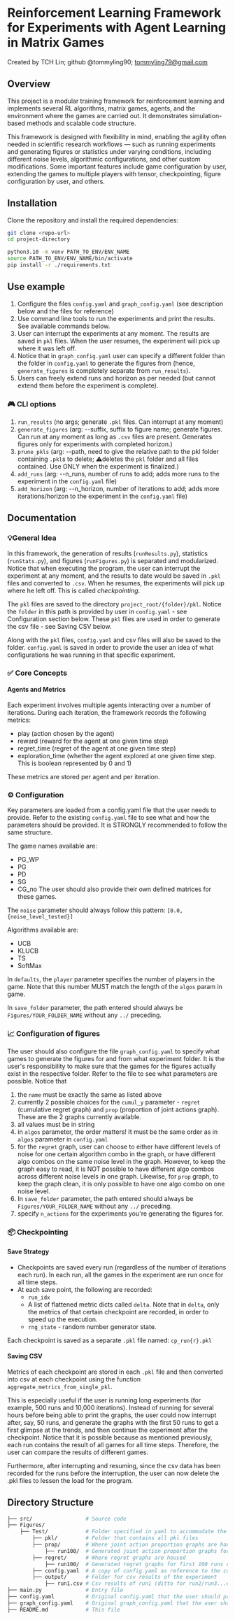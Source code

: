 # Reinforcement Learning Framework for Experiments with Agent Learning in Matrix Games
Created by TCH Lin; github @tommyling90; tommyling79@gmail.com

## Overview

This project is a modular training framework for reinforcement learning and implements several RL algorithms, matrix games, agents, and the environment where the games are carried out.
It demonstrates simulation-based methods and scalable code structure.

This framework is designed with flexibility in mind, enabling the agility often needed in scientific research workflows — such as running experiments and generating figures or statistics under varying conditions, including different noise levels, algorithmic configurations, and other custom modifications.
Some important features include game configuration by user, extending the games to multiple players with tensor, checkpointing, figure configuration by user, and others.

## Installation

Clone the repository and install the required dependencies:

```bash
git clone <repo-url>
cd project-directory

python3.10 -m venv PATH_TO_ENV/ENV_NAME
source PATH_TO_ENV/ENV_NAME/bin/activate
pip install -r ./requirements.txt
```
## Use example

1. Configure the files `config.yaml` and `graph_config.yaml` (see description below and the files for reference)
2. Use command line tools to run the experiments and print the results. See available commands below.
3. User can interrupt the experiments at any moment. The results are saved in `pkl` files. When the user resumes, the experiment will pick up where it was left off.
4. Notice that in `graph_config.yaml` user can specify a different folder than the folder in `config.yaml` to generate the figures from (hence, `generate_figures` is completely separate from `run_results`).
5. Users can freely extend runs and horizon as per needed (but cannot extend them before the experiment is complete).

### 🎮 CLI options
1. `run_results` (no args; generate `.pkl` files. Can interrupt at any moment)
2. `generate_figures` (arg: --suffix, suffix to figure name; generate figures. Can run at any moment as long as `.csv` files are present. Generates figures only for experiments with completed horizon.)
3. `prune_pkls` (arg: --path, need to give the relative path to the pkl folder containing `.pkl`s to delete; ⚠️deletes the `pkl` folder and all files contained. Use ONLY when the experiment is finalized.)
4. `add_runs` (arg: --n_runs, number of runs to add; adds more runs to the experiment in the `config.yaml` file)
5. `add_horizon` (arg: --n_horizon, number of iterations to add; adds more iterations/horizon to the experiment in the `config.yaml` file)

## Documentation

### 💡General Idea
In this framework, the generation of results (`runResults.py`), statistics (`runStats.py`), and figures (`runFigures.py`) is separated and modularized.
Notice that when executing the program, the user can interrupt the experiment at any moment, and the results to date would be saved in `.pkl` files and converted to `.csv`.
When he resumes, the experiments will pick up where he left off. This is called *checkpointing*.

The `pkl` files are saved to the directory `project_root/{folder}/pkl`.
Notice the `folder` in this path is provided by user in `config.yaml` - see Configuration section below.
These `pkl` files are used in order to generate the csv file - see Saving CSV below.

Along with the `pkl` files, `config.yaml` and csv files will also be saved to the folder.
`config.yaml` is saved in order to provide the user an idea of what configurations he was running in that specific experiment.

### ✅ Core Concepts
#### Agents and Metrics
Each experiment involves multiple agents interacting over a number of iterations.
During each iteration, the framework records the following metrics:

- play (action chosen by the agent)
- reward (reward for the agent at one given time step)
- regret_time (regret of the agent at one given time step)
- exploration_time (whether the agent explored at one given time step. This is boolean represented by 0 and 1)

These metrics are stored per agent and per iteration.

### ⚙️ Configuration

Key parameters are loaded from a config.yaml file that the user needs to provide.
Refer to the existing `config.yaml` file to see what and how the parameters should be provided.
It is STRONGLY recommended to follow the same structure.

The game names available are:
- PG_WP
- PG
- PD
- SG
- CG_no
The user should also provide their own defined matrices for these games.

The `noise` parameter should always follow this pattern: `[0.0, {noise_level_tested}]`

Algorithms available are:
- UCB
- KLUCB
- TS
- SoftMax

In `defaults`, the `player` parameter specifies the number of players in the game. Note that this number MUST match the length of the `algos` param in game.

In `save_folder` parameter, the path entered should always be `Figures/YOUR_FOLDER_NAME` without any `../` preceding.

### 📈 Configuration of figures

The user should also configure the file `graph_config.yaml` to specify what games to generate the figures for and from what experiment folder.
It is the user's responsibility to make sure that the games for the figures actually exist in the respective folder.
Refer to the file to see what parameters are possible.
Notice that
1. the `name` must be exactly the same as listed above
2. currently 2 possible choices for the `cumul_y` parameter - `regret` (cumulative regret graph) and `prop` (proportion of joint actions graph). These are the 2 graphs currently available.
3. all values must be in string
4. in `algos` parameter, the order matters! It must be the same order as in `algos` parameter in `config.yaml`
5. for the `regret` graph, user can choose to either have different levels of noise for one certain algorithm combo in the graph, or have different algo combos on the same noise level in the graph. However, to keep the graph easy to read, it is NOT possible to have different algo combos across different noise levels in one graph. Likewise, for `prop` graph, to keep the graph clean, it is only possible to have one algo combo on one noise level.
6. In `save_folder` parameter, the path entered should always be `Figures/YOUR_FOLDER_NAME` without any `../` preceding.
7. specify `n_actions` for the experiments you're generating the figures for.

### 📦 Checkpointing
#### Save Strategy
- Checkpoints are saved every run (regardless of the number of iterations each run). In each run, all the games in the experiment are run once for all time steps.
- At each save point, the following are recorded:
  - `run_idx`
  - A list of flattened metric dicts called `delta`. Note that in `delta`, only the metrics of that certain checkpoint are recorded, in order to speed up the execution.
  - `rng_state` - random number generator state.

Each checkpoint is saved as a separate `.pkl` file named: `cp_run{r}.pkl`

#### Saving CSV

Metrics of each checkpoint are stored in each `.pkl` file and then converted into csv at each checkpoint using the function `aggregate_metrics_from_single_pkl`.

This is especially useful if the user is running long experiments (for example, 500 runs and 10,000 iterations).
Instead of running for several hours before being able to print the graphs, the user could now interrupt after, say, 50 runs, and generate the graphs with the first 50 runs to get a first glimpse at the trends, and then continue the experiment after the checkpoint.
Notice that it is possible because as mentioned previously, each run contains the result of all games for all time steps. Therefore, the user can compare the results of different games.

Furthermore, after interrupting and resuming, since the csv data has been recorded for the runs before the interruption, the user can now delete the .pkl files to lessen the load for the program.

## Directory Structure

```bash
├── src/                 # Source code
├── Figures/         
    ├── Test/            # Folder specified in yaml to accommodate the relevant data for that experiment
        ├── pkl/         # Folder that contains all pkl files
        ├── prop/        # Where joint action proportion graphs are housed
            ├── run100/  # Generated joint action proportion graphs for first 100 runs come here (ditto for run200/run300...etc.)        
        ├── regret/      # Where regret graphs are housed
            ├── run100/  # Generated regret graphs for first 100 runs come here (ditto for run200/run300...etc.)        
        ├── config.yaml  # A copy of config.yaml as reference to the configurations experimented with
        ├── output/      # Folder for csv results of the experiment
            ├── run1.csv # Csv results of run1 (ditto for run2/run3...etc.)
├── main.py              # Entry file
├── config.yaml          # Original config.yaml that the user should provide
├── graph_config.yaml    # Original graph_config.yaml that the user should provide for graph generation
├── README.md            # This file
```